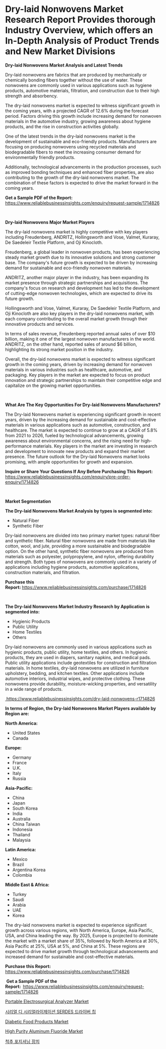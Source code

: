 <p><h1>Dry-laid Nonwovens Market Research Report Provides thorough Industry Overview, which offers an In-Depth Analysis of Product Trends and New Market Divisions</h1></p><p><strong>Dry-laid Nonwovens Market Analysis and Latest Trends</strong></p>
<p><p>Dry-laid nonwovens are fabrics that are produced by mechanically or chemically bonding fibers together without the use of water. These nonwovens are commonly used in various applications such as hygiene products, automotive materials, filtration, and construction due to their high strength and absorbency.</p><p>The dry-laid nonwovens market is expected to witness significant growth in the coming years, with a projected CAGR of 12.6% during the forecast period. Factors driving this growth include increasing demand for nonwoven materials in the automotive industry, growing awareness about hygiene products, and the rise in construction activities globally.</p><p>One of the latest trends in the dry-laid nonwovens market is the development of sustainable and eco-friendly products. Manufacturers are focusing on producing nonwovens using recycled materials and biodegradable fibers to meet the increasing consumer demand for environmentally friendly products.</p><p>Additionally, technological advancements in the production processes, such as improved bonding techniques and enhanced fiber properties, are also contributing to the growth of the dry-laid nonwovens market. The combination of these factors is expected to drive the market forward in the coming years.</p></p>
<p><strong>Get a Sample PDF of the Report:&nbsp;</strong> <a href="https://www.reliablebusinessinsights.com/enquiry/request-sample/1714826">https://www.reliablebusinessinsights.com/enquiry/request-sample/1714826</a></p>
<p>&nbsp;</p>
<p><strong>Dry-laid Nonwovens Major Market Players</strong></p>
<p><p>The dry-laid nonwovens market is highly competitive with key players including Freudenberg, ANDRITZ, Hollingsworth and Vose, Valmet, Kuraray, De Saedeleir Textile Platform, and Oji Kinocloth. </p><p>Freudenberg, a global leader in nonwoven products, has been experiencing steady market growth due to its innovative solutions and strong customer base. The company's future growth is expected to be driven by increasing demand for sustainable and eco-friendly nonwoven materials.</p><p>ANDRITZ, another major player in the industry, has been expanding its market presence through strategic partnerships and acquisitions. The company's focus on research and development has led to the development of cutting-edge nonwoven technologies, which are expected to drive its future growth.</p><p>Hollingsworth and Vose, Valmet, Kuraray, De Saedeleir Textile Platform, and Oji Kinocloth are also key players in the dry-laid nonwovens market, with each company contributing to the overall market growth through their innovative products and services.</p><p>In terms of sales revenue, Freudenberg reported annual sales of over $10 billion, making it one of the largest nonwoven manufacturers in the world. ANDRITZ, on the other hand, reported sales of around $6 billion, highlighting its strong market position in the industry.</p><p>Overall, the dry-laid nonwovens market is expected to witness significant growth in the coming years, driven by increasing demand for nonwoven materials in various industries such as healthcare, automotive, and packaging. Key players in the market are expected to focus on product innovation and strategic partnerships to maintain their competitive edge and capitalize on the growing market opportunities.</p></p>
<p>&nbsp;</p>
<p><strong>What Are The Key Opportunities For Dry-laid Nonwovens Manufacturers?</strong></p>
<p><p>The Dry-laid Nonwovens market is experiencing significant growth in recent years, driven by the increasing demand for sustainable and cost-effective materials in various applications such as automotive, construction, and healthcare. The market is expected to continue to grow at a CAGR of 5.8% from 2021 to 2026, fueled by technological advancements, growing awareness about environmental concerns, and the rising need for high-performance materials. Key players in the market are investing in research and development to innovate new products and expand their market presence. The future outlook for the Dry-laid Nonwovens market looks promising, with ample opportunities for growth and expansion.</p></p>
<p><strong>Inquire or Share Your Questions If Any Before Purchasing This Report:</strong> <a href="https://www.reliablebusinessinsights.com/enquiry/pre-order-enquiry/1714826">https://www.reliablebusinessinsights.com/enquiry/pre-order-enquiry/1714826</a></p>
<p>&nbsp;</p>
<p><strong>Market Segmentation</strong></p>
<p><strong>The Dry-laid Nonwovens Market Analysis by types is segmented into:</strong></p>
<p><ul><li>Natural Fiber</li><li>Synthetic Fiber</li></ul></p>
<p><p>Dry-laid nonwovens are divided into two primary market types: natural fiber and synthetic fiber. Natural fiber nonwovens are made from materials like cotton, wool, and jute, providing a more sustainable and biodegradable option. On the other hand, synthetic fiber nonwovens are produced from materials such as polyester, polypropylene, and nylon, offering durability and strength. Both types of nonwovens are commonly used in a variety of applications including hygiene products, automotive applications, construction materials, and filtration.</p></p>
<p><strong>Purchase this Report:&nbsp;</strong><a href="https://www.reliablebusinessinsights.com/purchase/1714826">https://www.reliablebusinessinsights.com/purchase/1714826</a></p>
<p>&nbsp;</p>
<p><strong>The Dry-laid Nonwovens Market Industry Research by Application is segmented into:</strong></p>
<p><ul><li>Hygienic Products</li><li>Public Utility</li><li>Home Textiles</li><li>Others</li></ul></p>
<p><p>Dry-laid nonwovens are commonly used in various applications such as hygienic products, public utility, home textiles, and others. In hygienic products, they are used in diapers, sanitary napkins, and medical pads. Public utility applications include geotextiles for construction and filtration materials. In home textiles, dry-laid nonwovens are utilized in furniture upholstery, bedding, and kitchen textiles. Other applications include automotive interiors, industrial wipes, and protective clothing. These nonwovens provide durability, moisture-wicking properties, and versatility in a wide range of products.</p></p>
<p><a href="https://www.reliablebusinessinsights.com/dry-laid-nonwovens-r1714826">&nbsp;https://www.reliablebusinessinsights.com/dry-laid-nonwovens-r1714826</a></p>
<p><strong>In terms of Region, the Dry-laid Nonwovens Market Players available by Region are:</strong></p>
<p>
    <p> <strong> North America: </strong>
        <ul>
            <li>United States</li>
            <li>Canada</li>
        </ul>
        </p> 
    <p> <strong> Europe: </strong>
        <ul>
            <li>Germany</li>
            <li>France</li>
            <li>U.K.</li>
            <li>Italy</li>
            <li>Russia</li>
        </ul>
        </p> 
    <p> <strong> Asia-Pacific: </strong>
        <ul>
            <li>China</li>
            <li>Japan</li>
            <li>South Korea</li>
            <li>India</li>
            <li>Australia</li>
            <li>China Taiwan</li>
            <li>Indonesia</li>
            <li>Thailand</li>
            <li>Malaysia</li>
        </ul>
        </p> 
    <p> <strong> Latin America: </strong>
        <ul>
            <li>Mexico</li>
            <li>Brazil</li>
            <li>Argentina Korea</li>
            <li>Colombia</li>
        </ul>
        </p> 
    <p> <strong> Middle East & Africa: </strong>
        <ul>
            <li>Turkey</li>
            <li>Saudi</li>
            <li>Arabia</li>
            <li>UAE</li>
            <li>Korea</li>
        </ul>
    </p>
    </p>
<p><p>The dry-laid nonwovens market is expected to experience significant growth across various regions, with North America, Europe, Asia Pacific, USA, and China leading the way. By 2025, Europe is projected to dominate the market with a market share of 35%, followed by North America at 30%, Asia Pacific at 25%, USA at 5%, and China at 5%. These regions are expected to drive market growth through technological advancements and increased demand for sustainable and cost-effective materials.</p></p>
<p><strong>Purchase this Report: </strong><a href="https://www.reliablebusinessinsights.com/purchase/1714826">https://www.reliablebusinessinsights.com/purchase/1714826</a></p>
<p>&nbsp;<strong>Get a Sample PDF of the Report:&nbsp;&nbsp;</strong><a href="https://www.reliablebusinessinsights.com/enquiry/request-sample/1714826">https://www.reliablebusinessinsights.com/enquiry/request-sample/1714826</a></p>
<p><strong></strong></p>
<p><p><a href="https://github.com/gdfhhhj/Market-Research-Report-List-5/blob/main/portable-electrosurgical-analyzer-market.md">Portable Electrosurgical Analyzer Market</a></p><p><a href="https://github.com/ahmadrevanz10/Market-Research-Report-List-1/blob/main/2144429124122.md">시리얼 디 시리얼라이제이션 SERDES 드라이버 칩</a></p><p><a href="https://issuu.com/reportprime-2/docs/diabetic-food-products-market-size-2030.pptx">Diabetic Food Products Market</a></p><p><a href="https://github.com/RichRobinson5/Market-Research-Report-List-5/blob/main/high-purity-aluminum-fluoride-market.md">High Purity Aluminum Fluoride Market</a></p><p><a href="https://github.com/Evans21Bill/Market-Research-Report-List-1/blob/main/5959553110833.md">척추 포지셔닝 장치</a></p></p>